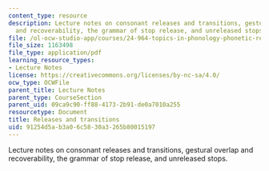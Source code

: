 ```yaml
---
content_type: resource
description: Lecture notes on consonant releases and transitions, gestural overlap
  and recoverability, the grammar of stop release, and unreleased stops.
file: /ol-ocw-studio-app/courses/24-964-topics-in-phonology-phonetic-realization-fall-2006/91254d5ab3a06c5830a3265b80015197_MIT24_964F06_lec08_gafos.pdf
file_size: 1163498
file_type: application/pdf
learning_resource_types:
- Lecture Notes
license: https://creativecommons.org/licenses/by-nc-sa/4.0/
ocw_type: OCWFile
parent_title: Lecture Notes
parent_type: CourseSection
parent_uid: 09ca9c90-ff88-4173-2b91-de0a7010a255
resourcetype: Document
title: Releases and transitions
uid: 91254d5a-b3a0-6c58-30a3-265b80015197
---
```

Lecture notes on consonant releases and transitions, gestural overlap and recoverability, the grammar of stop release, and unreleased stops.